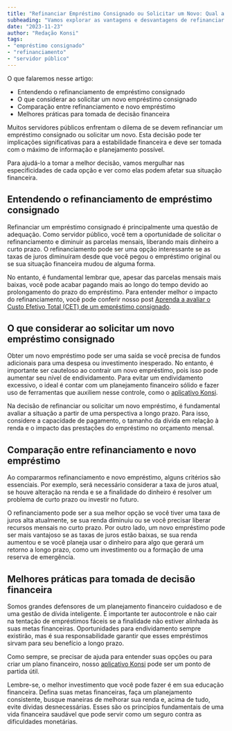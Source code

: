 ```yaml
---
title: "Refinanciar Empréstimo Consignado ou Solicitar um Novo: Qual a Melhor Opção para Servidores Públicos?"
subheading: "Vamos explorar as vantagens e desvantagens de refinanciar um empréstimo consignado versus solicitar um novo, fornecendo a você melhores ferramentas para tomar decisões financeiras."
date: "2023-11-23"
author: "Redação Konsi"
tags:
- "empréstimo consignado"
- "refinanciamento"
- "servidor público"
---
```


O que falaremos nesse artigo:
- Entendendo o refinanciamento de empréstimo consignado
- O que considerar ao solicitar um novo empréstimo consignado
- Comparação entre refinanciamento e novo empréstimo
- Melhores práticas para tomada de decisão financeira

Muitos servidores públicos enfrentam o dilema de se devem refinanciar um empréstimo consignado ou solicitar um novo. Esta decisão pode ter implicações significativas para a estabilidade financeira e deve ser tomada com o máximo de informação e planejamento possível.

Para ajudá-lo a tomar a melhor decisão, vamos mergulhar nas especificidades de cada opção e ver como elas podem afetar sua situação financeira.

## Entendendo o refinanciamento de empréstimo consignado

Refinanciar um empréstimo consignado é principalmente uma questão de adequação. Como servidor público, você tem a oportunidade de solicitar o refinanciamento e diminuir as parcelas mensais, liberando mais dinheiro a curto prazo. O refinanciamento pode ser uma opção interessante se as taxas de juros diminuíram desde que você pegou o empréstimo original ou se sua situação financeira mudou de alguma forma.

No entanto, é fundamental lembrar que, apesar das parcelas mensais mais baixas, você pode acabar pagando mais ao longo do tempo devido ao prolongamento do prazo do empréstimo. Para entender melhor o impacto do refinanciamento, você pode conferir nosso post [Aprenda a avaliar o Custo Efetivo Total (CET) de um empréstimo consignado](https://konsi.com.br/postagens/aprenda-a-avaliar-o-custo-efetivo-total-cet-de-um-emprstimo-consignado).

## O que considerar ao solicitar um novo empréstimo consignado

Obter um novo empréstimo pode ser uma saída se você precisa de fundos adicionais para uma despesa ou investimento inesperado. No entanto, é importante ser cauteloso ao contrair um novo empréstimo, pois isso pode aumentar seu nível de endividamento. Para evitar um endividamento excessivo, o ideal é contar com um planejamento financeiro sólido e fazer uso de ferramentas que auxiliem nesse controle, como o [aplicativo Konsi](https://konsi.com.br/baixar-app).

Na decisão de refinanciar ou solicitar um novo empréstimo, é fundamental avaliar a situação a partir de uma perspectiva a longo prazo. Para isso, considere a capacidade de pagamento, o tamanho da dívida em relação à renda e o impacto das prestações do empréstimo no orçamento mensal.

## Comparação entre refinanciamento e novo empréstimo

Ao compararmos refinanciamento e novo empréstimo, alguns critérios são essenciais. Por exemplo, será necessário considerar a taxa de juros atual, se houve alteração na renda e se a finalidade do dinheiro é resolver um problema de curto prazo ou investir no futuro.

O refinanciamento pode ser a sua melhor opção se você tiver uma taxa de juros alta atualmente, se sua renda diminuiu ou se você precisar liberar recursos mensais no curto prazo. Por outro lado, um novo empréstimo pode ser mais vantajoso se as taxas de juros estão baixas, se sua renda aumentou e se você planeja usar o dinheiro para algo que gerará um retorno a longo prazo, como um investimento ou a formação de uma reserva de emergência.

## Melhores práticas para tomada de decisão financeira

Somos grandes defensores de um planejamento financeiro cuidadoso e de uma gestão de dívida inteligente. É importante ter autocontrole e não cair na tentação de empréstimos fáceis se a finalidade não estiver alinhada às suas metas financeiras. Oportunidades para endividamento sempre existirão, mas é sua responsabilidade garantir que esses empréstimos sirvam para seu benefício a longo prazo.

Como sempre, se precisar de ajuda para entender suas opções ou para criar um plano financeiro, nosso [aplicativo Konsi](https://konsi.com.br/baixar-app) pode ser um ponto de partida útil.

Lembre-se, o melhor investimento que você pode fazer é em sua educação financeira. Defina suas metas financeiras, faça um planejamento consistente, busque maneiras de melhorar sua renda e, acima de tudo, evite dívidas desnecessárias. Esses são os princípios fundamentais de uma vida financeira saudável que pode servir como um seguro contra as dificuldades monetárias.
